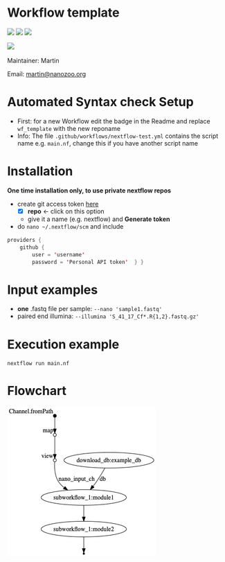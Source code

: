 # Workflow template

![](https://img.shields.io/badge/nextflow-19.10.0-brightgreen)
![](https://img.shields.io/badge/uses-docker-blue.svg)
![](https://img.shields.io/badge/by-nanozoo-ff006c.svg)



![](https://github.com/nanozoo/wf_template/workflows/Syntax_check/badge.svg)

Maintainer: Martin

Email: martin@nanozoo.org

# Automated Syntax check Setup
* First: for a new Workflow edit the badge in the Readme and replace `wf_template` with the new reponame
* Info: The file `.github/workflows/nextflow-test.yml` contains the script name e.g. `main.nf`, change this if you have another script name


# Installation

**One time installation only, to use private nextflow repos**

* create git access token [here](https://github.com/settings/tokens)
    * [x] **repo** <- click on this option
    * give it a name (e.g. nextflow) and **Generate token**
* do ``nano ~/.nextflow/scm`` and include

```java
providers {
    github {
        user = 'username'
        password = 'Personal API token'  } }
```

# Input examples

* **one** .fastq file per sample: `--nano 'sample1.fastq'`
* paired end illumina: `--illumina 'S_41_17_Cf*.R{1,2}.fastq.gz'`

# Execution example

````
nextflow run main.nf
````

# Flowchart
![chart](figures/chart.png)